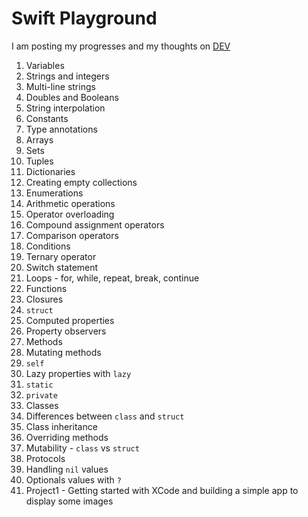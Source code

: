 # Swift Playground

I am posting my progresses and my thoughts on [DEV](https://dev.to/rossanodan)

1. Variables
2. Strings and integers
3. Multi-line strings
4. Doubles and Booleans
5. String interpolation
6. Constants
7. Type annotations
8. Arrays
9. Sets
10. Tuples
11. Dictionaries
12. Creating empty collections
13. Enumerations
14. Arithmetic operations
15. Operator overloading
16. Compound assignment operators
17. Comparison operators
18. Conditions
19. Ternary operator
20. Switch statement
21. Loops - for, while, repeat, break, continue
22. Functions
23. Closures
24. `struct`
25. Computed properties
26. Property observers
27. Methods
28. Mutating methods
29. `self`
30. Lazy properties with `lazy`
31. `static`
32. `private`
33. Classes
34. Differences between `class` and `struct`
35. Class inheritance
36. Overriding methods
37. Mutability - `class` vs `struct`
38. Protocols
39. Handling `nil` values
40. Optionals values with `?`
41. Project1 - Getting started with XCode and building a simple app to display some images
